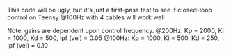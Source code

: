 This code will be ugly, but it's just a first-pass test to see if closed-loop control on Teensy @100Hz with 4 cables will work well

Note: gains are dependent upon control frequency.
@200Hz: Kp = 2000, Ki = 1000, Kd = 500, lpf (vel) = 0.05
@100Hz: Kp = 1000, Ki = 500, Kd = 250, lpf (vel) = 0.10